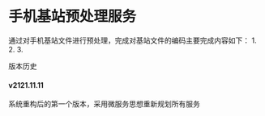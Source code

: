 <H1>手机基站预处理服务</H1>
通过对手机基站文件进行预处理，完成对基站文件的编码主要完成内容如下：
1. 
2.
3.


版本历史
<H4>v2121.11.11</H4>
系统重构后的第一个版本，采用微服务思想重新规划所有服务